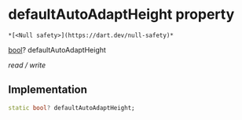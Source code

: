 


# defaultAutoAdaptHeight property




    *[<Null safety>](https://dart.dev/null-safety)*


[bool](https://api.flutter.dev/flutter/dart-core/bool-class.html)? defaultAutoAdaptHeight
  
_read / write_






## Implementation

```dart
static bool? defaultAutoAdaptHeight;


```







